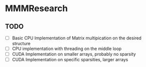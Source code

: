 # MMMResearch
## TODO
- [ ] Basic CPU Implementation of Matrix multipication on the desired structure
- [ ] CPU implementation with threading on the middle loop
- [ ] CUDA Implementation on smaller arrays, probably no sparsity
- [ ] CUDA Implementation on specific sparsities, larger arrays
